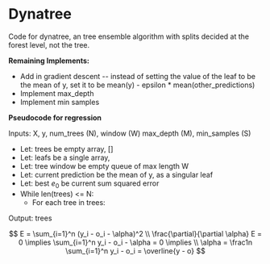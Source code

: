 # Dynatree

Code for dynatree, an tree ensemble algorithm with splits decided at the forest level, not the tree.


**Remaining Implements:**

* Add in gradient descent -- instead of setting the value of the leaf to be the mean of y, set it to be mean(y) - epsilon * mean(other_predictions)
* Implement max_depth
* Implement min samples

**Pseudocode for regression**

Inputs: X, y, num_trees (N), window (W) max_depth (M), min_samples (S)

* Let: trees be empty array, []
* Let: leafs be a single array,
* Let: tree window be empty queue of max length W
* Let: current prediction be the mean of y, as a singular leaf
* Let: best $e_0$ be current sum squared error
* While len(trees) <= N:
  * For each tree in trees:


Output: trees


$$
E = \sum_{i=1}^n (y_i - o_i - \alpha)^2 \\
\frac{\partial}{\partial \alpha} E = 0 \implies \sum_{i=1}^n y_i - o_i - \alpha = 0 \implies \\
\alpha = \frac1n \sum_{i=1}^n y_i - o_i = \overline{y - o}
$$
